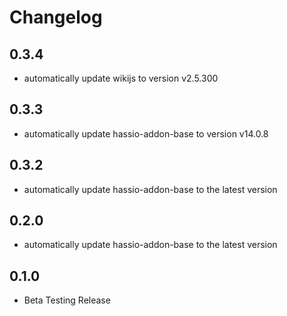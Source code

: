 # Changelog
## 0.3.4
 - automatically update wikijs to version v2.5.300


## 0.3.3
- automatically update hassio-addon-base to version v14.0.8


## 0.3.2
- automatically update hassio-addon-base to the latest version

## 0.2.0
- automatically update hassio-addon-base to the latest version

## 0.1.0
- Beta Testing Release
